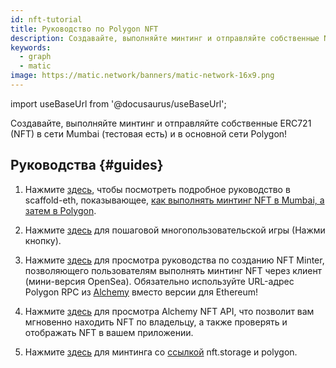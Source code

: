 ```yaml
---
id: nft-tutorial
title: Руководство по Polygon NFT
description: Создавайте, выполняйте минтинг и отправляйте собственные NFT (ERC721).
keywords:
  - graph
  - matic
image: https://matic.network/banners/matic-network-16x9.png
---
```


import useBaseUrl from '@docusaurus/useBaseUrl';

Создавайте, выполняйте минтинг и отправляйте собственные ERC721 (NFT) в сети Mumbai (тестовая есть) и в основной сети Polygon!

## Руководства {#guides}

1. Нажмите [здесь](https://github.com/scaffold-eth/scaffold-eth/tree/matic), чтобы посмотреть подробное руководство в scaffold-eth, показывающее, [как выполнять минтинг NFT в Mumbai, а затем в Polygon](https://github.com/primeshprimesh/firstSimpleNFTProject).

2. Нажмите [здесь](https://docs.scaffoldeth.io/scaffold-eth/examples-branches/common-web3-patterns/push-the-button#side-quests) для пошаговой многопользовательской игры (Нажми кнопку).

3. Нажмите [здесь](https://docs.alchemy.com/alchemy/tutorials/nft-minter) для просмотра руководства по созданию NFT Minter, позволяющего пользователям выполнять минтинг NFT через клиент (мини-версия OpenSea). Обязательно используйте URL-адрес Polygon RPC из  [Alchemy](https://alchemy.com/?a=polygon-docs) вместо версии для Ethereum!

4. Нажмите [здесь](https://docs.alchemy.com/alchemy/enhanced-apis/nft-api) для просмотра Alchemy NFT API, что позволит вам мгновенно находить NFT по владельцу, а также проверять и отображать NFT в вашем приложении.

5. Нажмите [здесь](https://nftschool.dev/tutorial/mint-nftstorage-polygon/) для минтинга со [ссылкой](https://nft.storage/) nft.storage и polygon.
